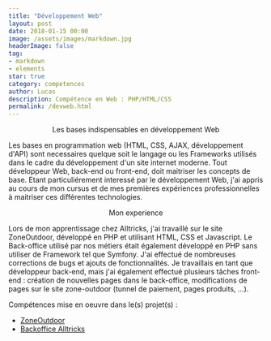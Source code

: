 ```yaml
---
title: "Développement Web"
layout: post
date: 2018-01-15 00:00
image: /assets/images/markdown.jpg
headerImage: false
tag:
- markdown
- elements
star: true
category: competences
author: Lucas
description: Compétence en Web : PHP/HTML/CSS
permalink: /devweb.html
---
```


<center>Les bases indispensables en développement Web</center>

<p>
Les bases en programmation web (HTML, CSS, AJAX, développement d'API) sont necessaires quelque
soit le langage ou les Frameworks utilisés dans le cadre du développement d'un site internet moderne.
Tout développeur Web, back-end ou front-end, doit maitriser les concepts de base.
Etant particuliérement interessé par le développement Web, j'ai appris au cours de mon cursus et de mes
premières expériences professionnelles à maitriser ces différentes technologies.
</p>

<center>Mon experience</center>

<p>
Lors de mon apprentissage chez Alltricks, j'ai travaillé sur le site ZoneOutdoor, développé
en PHP et utilisant HTML, CSS et Javascript.
Le Back-office utilisé par nos métiers était également développé en PHP sans utiliser de Framework tel
que Symfony.
J'ai effectué de nombreuses corrections de bugs et ajouts de fonctionnalités.
Je travaillais en tant que développeur back-end, mais j'ai également effectué plusieurs
tâches front-end : création de nouvelles pages dans le back-office, modifications de pages
sur le site zone-outdoor (tunnel de paiement, pages produits, ...).
</p>


Compétences mise en oeuvre dans le(s) projet(s) :

- [ZoneOutdoor]({{site.url}}/myportfolio/zone-outdoor)
- [Backoffice Alltricks]({{site.url}}/myportfolio/alltricks-backoffice)
